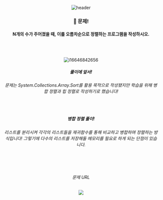 <div align="center"> 

![header](https://capsule-render.vercel.app/api?type=Slice&text=)

### 🍏 문제!
#### N개의 수가 주어졌을 때, 이를 오름차순으로 정렬하는 프로그램을 작성하시오.

<br/>
<br/>

![i16646842656](https://github.com/pima86/BACKJOON/assets/71416955/9414b15a-5261-4863-a618-936fa0aa84d1)

##### 풀이에 앞서!
###### 문제는 System.Collections.Array.Sort를 활용 목적으로 작성됐지만 학습을 위해 병합 정렬과 힙 정렬로 작성하기로 했습니다!

<br/>

##### 병합 정렬 풀이!
###### 리스트를 분리시켜 각각의 리스트들을 재귀함수를 통해 비교하고 병합하며 정렬하는 방식입니다! 그렇기에 다수의 리스트를 저장해둘 메모리를 필요로 하게 되는 단점이 있습니다.

<br/>
<br/>

###### 문제 URL
[<img src="https://img.shields.io/badge/Acmicpc-03C75A?style=flat-square&logo=codementor&logoColor=white"/>](https://www.acmicpc.net/problem/2751)

</div>

